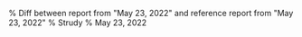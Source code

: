 % Diff between report from "May 23, 2022" and reference report from "May 23, 2022"
% Strudy
% May 23, 2022


